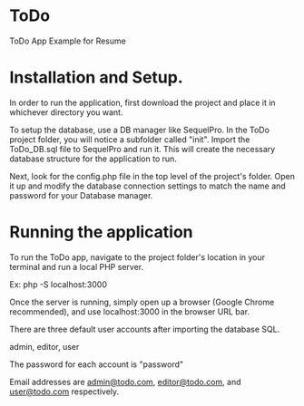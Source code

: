 # ToDo
ToDo App Example for Resume

# Installation and Setup.
In order to run the application, first download the project and place it in whichever directory you want.

To setup the database, use a DB manager like SequelPro. In the ToDo project folder, you will notice a subfolder called "init". Import the ToDo_DB.sql file to SequelPro and run it. This will create the necessary database structure for the application to run.

Next, look for the config.php file in the top level of the project's folder. Open it up and modify the database connection settings to match the name and password for your Database manager.
 
# Running the application
To run the ToDo app, navigate to the project folder's location in your terminal and run a local PHP server. 

Ex: php -S localhost:3000

Once the server is running, simply open up a browser (Google Chrome recommended), and use localhost:3000 in the browser URL bar.

There are three default user accounts after importing the database SQL.

admin, editor, user

The password for each account is "password"

Email addresses are admin@todo.com, editor@todo.com, and user@todo.com respectively.

